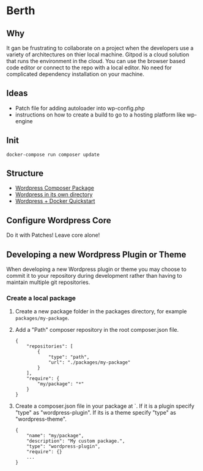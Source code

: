 # Berth

## Why 

It gan be frustrating to collaborate on a project when the developers use a variety of architectures on thier local machine. Gitpod is a cloud solution that runs the environment in the cloud. You can use the browser based code editor or connect to the repo with a local editor. No need for complicated dependency installation on your machine.

## Ideas

* Patch file for adding autoloader into wp-config.php
* instructions on how to create a build to go to a hosting platform like wp-engine

## Init 
```
docker-compose run composer update
```


## Structure 

* [Wordpress Composer Package](https://github.com/roots/wordpress-no-content)
* [Wordpress in its own directory](https://wordpress.org/support/article/giving-wordpress-its-own-directory/)
* [Wordpress + Docker Quickstart](https://github.com/docker/awesome-compose/tree/master/official-documentation-samples/wordpress/)

## Configure Wordpress Core

Do it with Patches! Leave core alone!


## Developing a new Wordpress Plugin or Theme

When developing a new Wordpress plugin or theme you may choose to commit it to your repository during development rather than having to maintain multiple git repositories. 

### Create a local package

1. Create a new package folder in the packages directory, for example `packages/my-package`.

2. Add a "Path" composer repository in the root composer.json file. 

    ```
    {
        "repositories": [
            {
                "type": "path",
                "url": "./packages/my-package"
            }
        ],
        "require": {
            "my/package": "*"
        }
    }
    ```

3. Create a composer.json file in your package at `. If it is a plugin specify "type" as "wordpress-plugin". If its is a theme specify "type" as "wordpress-theme".

    ```
    {
        "name": "my/package",
        "description": "My custom package.",
        "type": "wordpress-plugin",
        "require": {}
        ...
    }
    ```